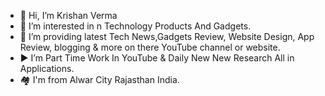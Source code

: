 - 👋 Hi, I’m Krishan Verma
- 👀 I’m interested in n Technology Products And Gadgets.
- 🌱 I’m providing latest Tech News,Gadgets Review, Website Design, App Review, blogging & more on there YouTube channel or website.
- ▶️ I’m Part Time Work In YouTube & Daily New New Research All in Applications.
- 🏘️ I'm from Alwar City Rajasthan India.

<!---
KrishanVermaArtist/KrishanVermaArtist is a ✨ special ✨ repository because its `README.md` (this file) appears on your GitHub profile.
You can click the Preview link to take a look at your changes.
--->
